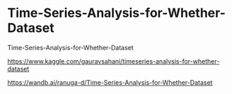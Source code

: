 # Time-Series-Analysis-for-Whether-Dataset
Time-Series-Analysis-for-Whether-Dataset

https://www.kaggle.com/gauravsahani/timeseries-analysis-for-whether-dataset

https://wandb.ai/ranuga-d/Time-Series-Analysis-for-Whether-Dataset
